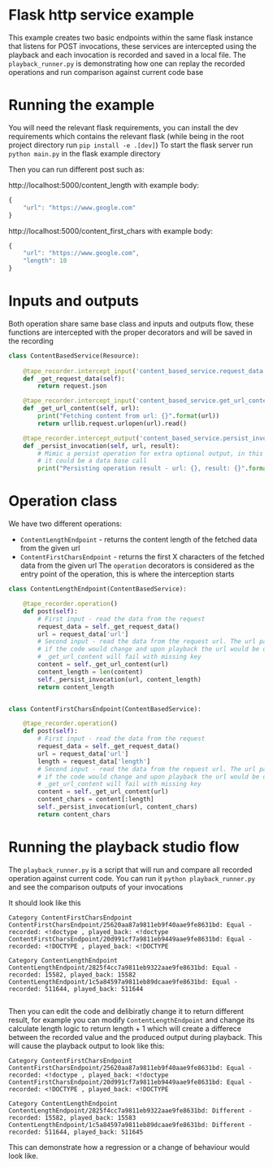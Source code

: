# Flask http service example
This example creates two basic endpoints within the same flask instance that listens for POST invocations, 
these services are intercepted using the playback and each invocation is recorded and saved in a local file.
The `playback_runner.py` is demonstrating how one can replay the recorded operations and run comparison against current 
code base

# Running the example
You will need the relevant flask requirements, you can install the dev requirements which contains
the relevant flask (while being in the root project directory run `pip install -e .[dev]`)
To start the flask server run 
```python main.py``` in the flask example directory

Then you can run different post such as: 

http://localhost:5000/content_length
with example body:
```javascript
{
    "url": "https://www.google.com"
}
```

http://localhost:5000/content_first_chars
with example body:
```javascript
{
    "url": "https://www.google.com",
    "length": 10
}
```

# Inputs and outputs
Both operation share same base class and inputs and outputs flow, these functions
are intercepted with the proper decorators and will be saved in the recording
```python
class ContentBasedService(Resource):
    
    @tape_recorder.intercept_input('content_based_service.request_data')
    def _get_request_data(self):
        return request.json

    @tape_recorder.intercept_input('content_based_service.get_url_content')
    def _get_url_content(self, url):
        print("Fetching content from url: {}".format(url))
        return urllib.request.urlopen(url).read()

    @tape_recorder.intercept_output('content_based_service.persist_invocation')
    def _persist_invocation(self, url, result):
        # Mimic a persist operation for extra optional output, in this case we are not really doing anything with it but
        # it could be a data base call
        print("Persisting operation result - url: {}, result: {}".format(url, result))
```

# Operation class
We have two different operations:
* `ContentLengthEndpoint` - returns the content length of the fetched data from the given url
* `ContentFirstCharsEndpoint` - returns the first X characters of the fetched data from the given url
The `operation` decorators is considered as the entry point of the operation, this is where the interception starts
```python
class ContentLengthEndpoint(ContentBasedService):

    @tape_recorder.operation()
    def post(self):
        # First input - read the data from the request
        request_data = self._get_request_data()
        url = request_data['url']
        # Second input - read the data from the request url. The url passed to the input is part of the intercepted key,
        # if the code would change and upon playback the url would be different due to code changes, the call to
        # _get_url_content will fail with missing key
        content = self._get_url_content(url)
        content_length = len(content)
        self._persist_invocation(url, content_length)
        return content_length


class ContentFirstCharsEndpoint(ContentBasedService):

    @tape_recorder.operation()
    def post(self):
        # First input - read the data from the request
        request_data = self._get_request_data()
        url = request_data['url']
        length = request_data['length']
        # Second input - read the data from the request url. The url passed to the input is part of the intercepted key,
        # if the code would change and upon playback the url would be different due to code changes, the call to
        # _get_url_content will fail with missing key
        content = self._get_url_content(url)
        content_chars = content[:length]
        self._persist_invocation(url, content_chars)
        return content_chars
```

# Running the playback studio flow
The `playback_runner.py` is a script that will run and compare all recorded operation against current code. You can run
it `python playback_runner.py` and see the comparison outputs of your invocations

It should look like this
```
Category ContentFirstCharsEndpoint
ContentFirstCharsEndpoint/25620aa87a9811eb9f40aae9fe8631bd: Equal - recorded: <!doctype , played_back: <!doctype 
ContentFirstCharsEndpoint/20d991cf7a9811eb9449aae9fe8631bd: Equal - recorded: <!DOCTYPE , played_back: <!DOCTYPE 

Category ContentLengthEndpoint
ContentLengthEndpoint/2825f4cc7a9811eb9322aae9fe8631bd: Equal - recorded: 15582, played_back: 15582
ContentLengthEndpoint/1c5a84597a9811eb89dcaae9fe8631bd: Equal - recorded: 511644, played_back: 511644


```

Then you can edit the code and delibiratly change it to return different result, for example
you can modify `ContentLengthEndpoint` and change its calculate length logic to return length + 1 which will create a differece between the recorded value and the produced output during playback. This will cause the playback output to look like this:
```
Category ContentFirstCharsEndpoint
ContentFirstCharsEndpoint/25620aa87a9811eb9f40aae9fe8631bd: Equal - recorded: <!doctype , played_back: <!doctype 
ContentFirstCharsEndpoint/20d991cf7a9811eb9449aae9fe8631bd: Equal - recorded: <!DOCTYPE , played_back: <!DOCTYPE 

Category ContentLengthEndpoint
ContentLengthEndpoint/2825f4cc7a9811eb9322aae9fe8631bd: Different - recorded: 15582, played_back: 15583
ContentLengthEndpoint/1c5a84597a9811eb89dcaae9fe8631bd: Different - recorded: 511644, played_back: 511645
```

This can demonstrate how a regression or a change of behaviour would look like.
